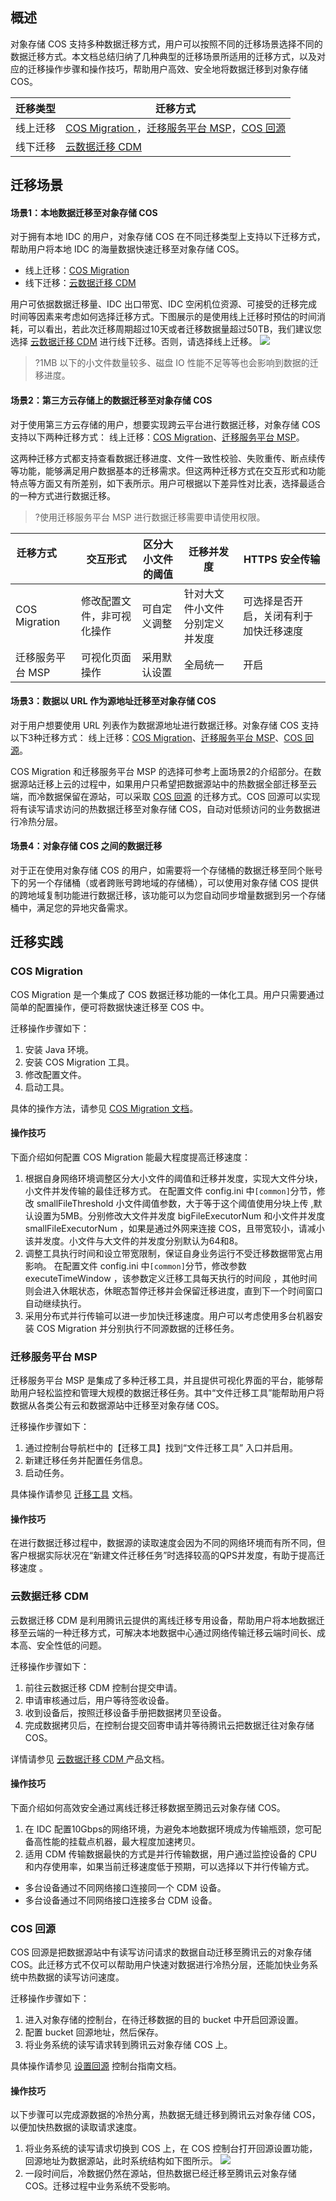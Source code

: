 ## 概述
对象存储 COS 支持多种数据迁移方式，用户可以按照不同的迁移场景选择不同的数据迁移方式。本文档总结归纳了几种典型的迁移场景所适用的迁移方式，以及对应的迁移操作步骤和操作技巧，帮助用户高效、安全地将数据迁移到对象存储 COS。

| 迁移类型 | 迁移方式                                                     |
| -------- | ------------------------------------------------------------ |
| 线上迁移 | [COS Migration ](#cos)，[迁移服务平台 MSP](#msp)，[COS 回源](#huiyuan) |
| 线下迁移 | [云数据迁移 CDM](#cdm )                                      |

## 迁移场景

#### 场景1：本地数据迁移至对象存储 COS
对于拥有本地 IDC 的用户，对象存储 COS 在不同迁移类型上支持以下迁移方式，帮助用户将本地 IDC 的海量数据快速迁移至对象存储 COS。

- 线上迁移：[COS Migration](#cos)
- 线下迁移：[云数据迁移 CDM](#cdm)

用户可依据数据迁移量、IDC 出口带宽、IDC 空闲机位资源、可接受的迁移完成时间等因素来考虑如何选择迁移方式。下图展示的是使用线上迁移时预估的时间消耗，可以看出，若此次迁移周期超过10天或者迁移数据量超过50TB，我们建议您选择 [云数据迁移 CDM](#cdm) 进行线下迁移。否则，请选择线上迁移。
![](https://main.qcloudimg.com/raw/b07948f0626973d2d64753df39add6f4.png)
>?1MB 以下的小文件数量较多、磁盘 IO 性能不足等等也会影响到数据的迁移进度。

#### 场景2：第三方云存储上的数据迁移至对象存储 COS
对于使用第三方云存储的用户，想要实现跨云平台进行数据迁移，对象存储 COS 支持以下两种迁移方式：
线上迁移：[COS Migration](#cos)、[迁移服务平台 MSP](#msp)。

这两种迁移方式都支持查看数据迁移进度、文件一致性校验、失败重传、断点续传等功能，能够满足用户数据基本的迁移需求。但这两种迁移方式在交互形式和功能特点等方面又有所差别，如下表所示。用户可根据以下差异性对比表，选择最适合的一种方式进行数据迁移。
>?使用迁移服务平台 MSP 进行数据迁移需要申请使用权限。

| 迁移方式 &nbsp;&nbsp; &nbsp; &nbsp;&nbsp;&nbsp;&nbsp;&nbsp;      | 交互形式                   | 区分大小文件的阈值 | 迁移并发度                     | HTTPS 安全传输                         |
| ---------------- | -------------------------- | ------------------ | ------------------------------ | -------------------------------------- |
| COS Migration    | 修改配置文件，非可视化操作 | 可自定义调整       | 针对大文件小文件分别定义并发度 | 可选择是否开启，关闭有利于加快迁移速度 |
| 迁移服务平台 MSP | 可视化页面操作             | 采用默认设置       | 全局统一                       | 开启                                   |

#### 场景3：数据以 URL 作为源地址迁移至对象存储 COS

对于用户想要使用 URL 列表作为数据源地址进行数据迁移。对象存储 COS 支持以下3种迁移方式：
线上迁移：[COS Migration](#cos)、[迁移服务平台 MSP](#msp)、[COS 回源](#huiyuan)。

COS Migration 和迁移服务平台 MSP 的选择可参考上面场景2的介绍部分。在数据源站迁移上云的过程中，如果用户只希望把数据源站中的热数据全部迁移至云端，而冷数据保留在源站，可以采取 [COS 回源](#huiyuan) 的迁移方式。COS 回源可以实现将有读写请求访问的热数据迁移至对象存储 COS，自动对低频访问的业务数据进行冷热分层。

#### 场景4：对象存储 COS 之间的数据迁移
对于正在使用对象存储 COS 的用户，如需要将一个存储桶的数据迁移至同个账号下的另一个存储桶（或者跨账号跨地域的存储桶），可以使用对象存储 COS 提供的跨地域复制功能进行数据迁移，该功能可以为您自动同步增量数据到另一个存储桶中，满足您的异地灾备需求。

## 迁移实践

### <span id="cos"> COS Migration </span>

COS Migration 是一个集成了 COS 数据迁移功能的一体化工具。用户只需要通过简单的配置操作，便可将数据快速迁移至 COS 中。

迁移操作步骤如下：

1. 安装 Java 环境。
2. 安装 COS Migration 工具。
3. 修改配置文件。
4. 启动工具。

具体的操作方法，请参见 [COS Migration 文档](https://cloud.tencent.com/document/product/436/15392 )。
#### 操作技巧

下面介绍如何配置 COS Migration 能最大程度提高迁移速度：

1. 根据自身网络环境调整区分大小文件的阈值和迁移并发度，实现大文件分块，小文件并发传输的最佳迁移方式。
在配置文件 config.ini 中`[common]`分节，修改 smallFileThreshold 小文件阈值参数，大于等于这个阈值使用分块上传 ,默认设置为5MB。分别修改大文件并发度 bigFileExecutorNum 和小文件并发度 smallFileExecutorNum ，如果是通过外网来连接 COS，且带宽较小，请减小该并发度。小文件与大文件的并发度分别默认为64和8。
2. 调整工具执行时间和设立带宽限制，保证自身业务运行不受迁移数据带宽占用影响。
在配置文件 config.ini 中`[common]`分节，修改参数 executeTimeWindow ，该参数定义迁移工具每天执行的时间段 ，其他时间则会进入休眠状态，休眠态暂停迁移并会保留迁移进度，直到下一个时间窗口自动继续执行。
3. 采用分布式并行传输可以进一步加快迁移速度。用户可以考虑使用多台机器安装 COS Migration 并分别执行不同源数据的迁移任务。


### <span id="msp"> 迁移服务平台 MSP</span>

迁移服务平台 MSP 是集成了多种迁移工具，并且提供可视化界面的平台，能够帮助用户轻松监控和管理大规模的数据迁移任务。其中“文件迁移工具”能帮助用户将数据从各类公有云和数据源站中迁移至对象存储 COS。

迁移操作步骤如下：

1. 通过控制台导航栏中的【迁移工具】找到“文件迁移工具” 入口并启用。
2. 新建迁移任务并配置任务信息。
3. 启动任务。

具体操作请参见 [迁移工具](https://cloud.tencent.com/document/product/659/15313) 文档。
#### 操作技巧

在进行数据迁移过程中，数据源的读取速度会因为不同的网络环境而有所不同，但客户根据实际状况在“新建文件迁移任务”时选择较高的QPS并发度，有助于提高迁移速度 。


### <span id="cdm"> 云数据迁移 CDM</span>

云数据迁移 CDM 是利用腾讯云提供的离线迁移专用设备，帮助用户将本地数据迁移至云端的一种迁移方式，可解决本地数据中心通过网络传输迁移云端时间长、成本高、安全性低的问题。

迁移操作步骤如下：

1. 前往云数据迁移 CDM 控制台提交申请。
2. 申请审核通过后，用户等待签收设备。
3. 收到设备后，按照迁移设备手册把数据拷贝至设备。
4. 完成数据拷贝后，在控制台提交回寄申请并等待腾讯云把数据迁往对象存储 COS。

详情请参见 [云数据迁移 CDM ](https://cloud.tencent.com/document/product/623) 产品文档。

#### 操作技巧

下面介绍如何高效安全通过离线迁移迁移数据至腾迅云对象存储 COS。

1. 在 IDC 配置10Gbps的网络环境，为避免本地数据环境成为传输瓶颈，您可配备高性能的挂载点机器，最大程度加速拷贝。
2. 适用 CDM 传输数据最快的方式是并行传输数据，用户通过监控设备的 CPU 和内存使用率，如果当前迁移速度低于预期，可以选择以下并行传输方式。
 - 多台设备通过不同网络接口连接同一个 CDM 设备。
 - 多台设备通过不同网络接口连接多台 CDM 设备。

### <span id="huiyuan">COS 回源</span>

COS 回源是把数据源站中有读写访问请求的数据自动迁移至腾讯云的对象存储 COS。此迁移方式不仅可以帮助用户快速对数据进行冷热分层，还能加快业务系统中热数据的读写访问速度。

迁移操作步骤如下：

1. 进入对象存储的控制台，在待迁移数据的目的 bucket 中开启回源设置。
2. 配置 bucket 回源地址，然后保存。
3. 将业务系统的读写请求转到腾讯云对象存储 COS 上。

具体操作请参见 [设置回源](https://cloud.tencent.com/document/product/436/13310) 控制台指南文档。

#### 操作技巧

以下步骤可以完成源数据的冷热分离，热数据无缝迁移到腾讯云对象存储 COS，以便加快热数据的读取请求速度。

1. 将业务系统的读写请求切换到 COS 上，在 COS 控制台打开回源设置功能，回源地址为数据源站，此时系统结构如下图所示。
![](https://main.qcloudimg.com/raw/c30ed0391380420007bf9e2d89df89eb.png)
2. 一段时间后，冷数据仍然在源站，但热数据已经迁移至腾讯云对象存储 COS。迁移过程中业务系统不受影响。
